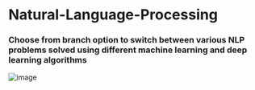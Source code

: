 # Natural-Language-Processing

### Choose from branch option to switch between various NLP problems solved using different machine learning and deep learning algorithms
![image](https://user-images.githubusercontent.com/40607433/186736960-1a1add82-fc58-4fca-b73a-6fcd8e063b2d.png)

